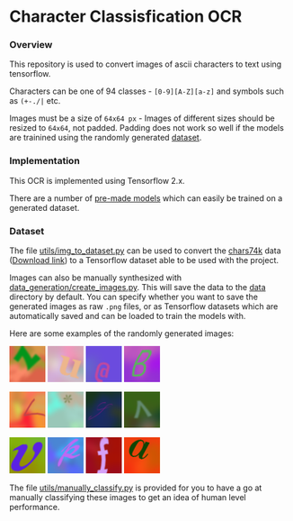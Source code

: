 # Character Classisfication OCR


### Overview

This repository is used to convert images of ascii characters to text using tensorflow.

Characters can be one of 94 classes - `[0-9][A-Z][a-z]` and symbols such as `(+-./|` etc.

Images must be a size of `64x64 px` - Images of different sizes should be resized to `64x64`, not padded. Padding does not work so well if the models are trainined using the randomly generated [dataset](#dataset).

### Implementation

This OCR is implemented using Tensorflow 2.x.

There are a number of [pre-made models](character_classification/nn_models.py) which can easily be trained on a generated dataset.

### Dataset

The file [utils/img_to_dataset.py](utils/img_to_dataset.py) can be used to convert the [chars74k](http://www.ee.surrey.ac.uk/CVSSP/demos/chars74k/) data ([Download link](http://www.ee.surrey.ac.uk/CVSSP/demos/chars74k/EnglishImg.tgz)) to a Tensorflow dataset able to be used with the project.

Images can also be manually synthesized with [data_generation/create_images.py](data_generation/create_images.py). This will save the data to the [data](data) directory by default. You can specify whether you want to save the generated images as raw `.png` files, or as Tensorflow datasets which are automatically saved and can be loaded to train the models with.

Here are some examples of the randomly generated images:

![img](data/imgs/1.png)
![img](data/imgs/2.png)
![img](data/imgs/3.png)
![img](data/imgs/4.png)

![img](data/imgs/5.png)
![img](data/imgs/6.png)
![img](data/imgs/7.png)
![img](data/imgs/8.png)

![img](data/imgs/9.png)
![img](data/imgs/10.png)
![img](data/imgs/11.png)
![img](data/imgs/12.png)

The file [utils/manually_classify.py](utils/manually_classify.py) is provided for you to have a go at manually classifying these images to get an idea of human level performance.
